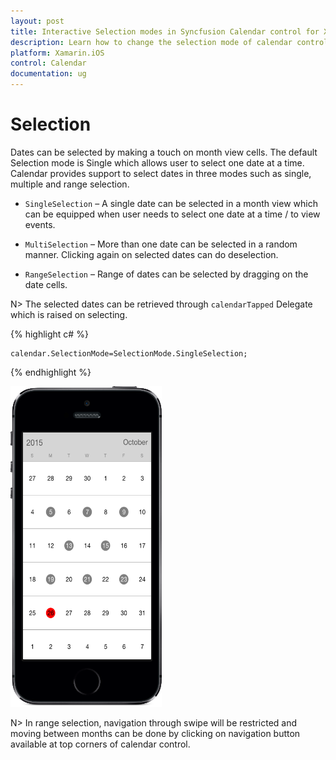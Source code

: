 ```yaml
---
layout: post
title: Interactive Selection modes in Syncfusion Calendar control for Xamarin.iOS
description: Learn how to change the selection mode of calendar control
platform: Xamarin.iOS
control: Calendar
documentation: ug
---
```


# Selection

Dates can be selected by making a touch on month view cells. The default Selection mode is Single which allows user to select one date at a time. Calendar provides support to select dates in three modes such as single, multiple and range selection.

* `SingleSelection` – A single date can be selected in a month view which can be equipped when user needs to select one date at a time / to view events.

* `MultiSelection` – More than one date can be selected in a random manner. Clicking again on selected dates can do deselection.

* `RangeSelection` – Range of dates can be selected by dragging on the date cells.


N> The selected dates can be retrieved through `calendarTapped` Delegate which is raised on selecting.


{% highlight c# %}
	
	calendar.SelectionMode=SelectionMode.SingleSelection;
	
{% endhighlight %}


![](images/multi_selection.png)                                        


N> In range selection, navigation through swipe will be restricted and moving between months can be done by clicking on navigation button available at top corners of calendar control.
